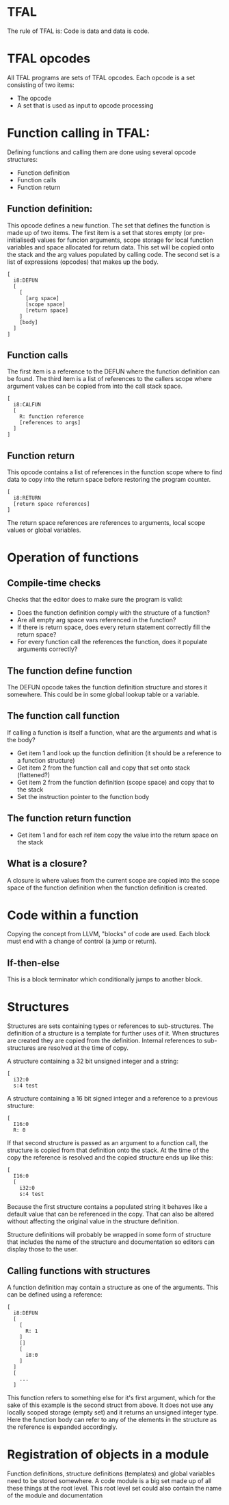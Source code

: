 # TFAL

The rule of TFAL is: Code is data and data is code.

# TFAL opcodes

All TFAL programs are sets of TFAL opcodes. Each opcode is a set consisting of two items:

* The opcode
* A set that is used as input to opcode processing

# Function calling in TFAL:

Defining functions and calling them are done using several opcode structures:

* Function definition
* Function calls
* Function return

## Function definition:

This opcode defines a new function. The set that defines the function is made up of two items. The first item is a set that stores empty (or pre-initialised) values for funcion arguments, scope storage for local function variables and space allocated for return data. This set will be copied onto the stack and the arg values populated by calling code. The second set is a list of expressions (opcodes) that makes up the body.

    [
      i8:DEFUN
      [
        [
          [arg space]
          [scope space]
          [return space]
        ]
        [body]
      ]
    ]

## Function calls

The first item is a reference to the DEFUN where the function definition can be found. The third item is a list of references to the callers scope where argument values can be copied from into the call stack space.

    [
      i8:CALFUN
      [
        R: function reference
        [references to args]
      ]
    ]

## Function return

This opcode contains a list of references in the function scope where to find data to copy into the return space before restoring the program counter.

    [
      i8:RETURN
      [return space references]
    ]

The return space references are references to arguments, local scope values or global variables.

# Operation of functions

## Compile-time checks

Checks that the editor does to make sure the program is valid:

* Does the function definition comply with the structure of a function?
* Are all empty arg space vars referenced in the function?
* If there is return space, does every return statement correctly fill the return space?
* For every function call the references the function, does it populate arguments correctly?

## The function define function

The DEFUN opcode takes the function definition structure and stores it somewhere. This could be in some global lookup table or a variable.

## The function call function

If calling a function is itself a function, what are the arguments and what is the body?

* Get item 1 and look up the function definition (it should be a reference to a function structure)
* Get item 2 from the function call and copy that set onto stack (flattened?)
* Get item 2 from the function definition (scope space) and copy that to the stack
* Set the instruction pointer to the function body

## The function return function

* Get item 1 and for each ref item copy the value into the return space on the stack

## What is a closure?

A closure is where values from the current scope are copied into the scope space of the function definition when the function definition is created.

# Code within a function

Copying the concept from LLVM, "blocks" of code are used. Each block must end with a change of control (a jump or return).

## If-then-else

This is a block terminator which conditionally jumps to another block.

# Structures

Structures are sets containing types or references to sub-structures. The definition of a structure is a template for further uses of it. When structures are created they are copied from the definition. Internal references to sub-structures are resolved at the time of copy.

A structure containing a 32 bit unsigned integer and a string:

    [
      i32:0
      s:4 test

A structure containing a 16 bit signed integer and a reference to a previous structure:

    [
      I16:0
      R: 0

If that second structure is passed as an argument to a function call, the structure is copied from that definition onto the stack. At the time of the copy the reference is resolved and the copied structure ends up like this:

    [
      I16:0
      [
        i32:0
        s:4 test

Because the first structure contains a populated string it behaves like a default value that can be referenced in the copy. That can also be altered without affecting the original value in the structure definition.

Structure definitions will probably be wrapped in some form of structure that includes the name of the structure and documentation so editors can display those to the user.

## Calling functions with structures

A function definition may contain a structure as one of the arguments. This can be defined using a reference:

    [
      i8:DEFUN
      [
        [
          R: 1
        ]
        []
        [
          i8:0
        ]
      ]
      [
        ...
      ]

This function refers to something else for it's first argument, which for the sake of this example is the second struct from above. It does not use any locally scoped storage (empty set) and it returns an unsigned integer type. Here the function body can refer to any of the elements in the structure as the reference is expanded accordingly.

# Registration of objects in a module

Function definitions, structure definitions (templates) and global variables need to be stored somewhere. A code module is a big set made up of all these things at the root level. This root level set could also contain the name of the module and documentation 
